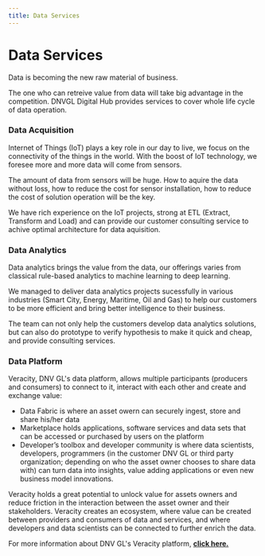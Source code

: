 ```yaml
---
title: Data Services
---
```


# Data Services
Data is becoming the new raw material of business. 

The one who can retreive value from data will take big advantage in the competition. DNVGL Digital Hub provides services to cover whole life cycle of data operation.

[//]: <> (To bring value from data needs relevant competence, it is well known the 5-V challenges of data. )

### Data Acquisition
Internet of Things (IoT) plays a key role in our day to live, we focus on the connectivity of the things in the world.
With the boost of IoT technology, we foresee more and more data will come from sensors. 

The amount of data from sensors will be huge. How to aquire the data without loss, how to reduce the cost for sensor installation, how to reduce the cost of solution operation will be the key.

We have rich experience on the IoT projects, strong at ETL (Extract, Transform and Load) and can provide our customer consulting service to achive optimal architecture for data aquisition.

### Data Analytics
Data analytics brings the value from the data, our offerings varies from classical rule-based analytics to machine learning to deep learning. 

We managed to deliver data analytics projects sucessfully in various industries (Smart City, Energy, Maritime, Oil and Gas) to help our customers to be more efficient and bring better intelligence to their business.

The team can not only help the customers develop data analytics solutions, but can also do prototype to verify hypothesis to make it quick and cheap, and provide consulting services.

### Data Platform
Veracity, DNV GL's data platform, allows multiple participants (producers and consumers) to connect to it, interact with each other and create and exchange value:
- Data Fabric is where an asset owern can securely ingest, store and share his/her data
- Marketplace holds applications, software services and data sets that can be accessed or purchased by users on the platform
- Developer’s toolbox and developer community is where data scientists, developers, programmers (in the customer DNV GL or third party organization; depending on who the asset owner chooses to share data with) can turn data into insights, value adding applications or even new business model innovations.

Veracity holds a great potential to unlock value for assets owners and reduce friction in the interaction between the asset owner and their stakeholders. Veracity creates an ecosystem, where value can be created between providers and consumers of data and services, and where developers and data scientists can be connected to further enrich the data. 

For more information about DNV GL's Veracity platform, [__click here.__](https://www.veracity.com/)
